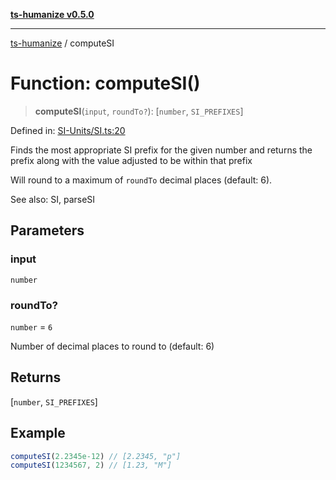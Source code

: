 [**ts-humanize v0.5.0**](../README.md)

***

[ts-humanize](../README.md) / computeSI

# Function: computeSI()

> **computeSI**(`input`, `roundTo?`): \[`number`, `SI_PREFIXES`\]

Defined in: [SI-Units/SI.ts:20](https://github.com/Shiv-SB/ts-humanize/blob/07d80aa56dc5c566d6991c06aec6c42de581579d/src/SI-Units/SI.ts#L20)

Finds the most appropriate SI prefix for the given number
and returns the prefix along with the value adjusted to be within
that prefix

Will round to a maximum of `roundTo` decimal places (default: 6).

See also: SI, parseSI

## Parameters

### input

`number`

### roundTo?

`number` = `6`

Number of decimal places to round to (default: 6)

## Returns

\[`number`, `SI_PREFIXES`\]

## Example

```ts
computeSI(2.2345e-12) // [2.2345, "p"]
computeSI(1234567, 2) // [1.23, "M"]
```
